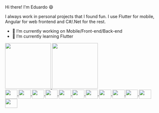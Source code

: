 Hi there! I'm Eduardo 😄

I always work in personal projects that I found fun. I use Flutter for mobile, Angular for web frontend and C#/.Net for the rest.

- 🔭 I’m currently working on Mobile/Front-end/Back-end
- 🌱 I’m currently learning Flutter

<div>
  <a href="https://github.com/lSilverDev">
  <img height="150em" src="https://github-readme-stats.vercel.app/api?username=lSilverDev&show_icons=true&theme=midnight-purple&include_all_comits=true&count_private=true"/>
  <img height="150em" src="https://github-readme-stats.vercel.app/api/top-langs/?username=lSilverDev&layout=compact&langs_count=16&theme=midnight-purple"/>
</div>
  
<div style="display: inline_block">
  <img align="center" alt="" height="30" width="40" src="https://cdn.jsdelivr.net/gh/devicons/devicon/icons/angularjs/angularjs-original.svg"/>
  <img align="center" alt="" height="30" width="40" src="https://cdn.jsdelivr.net/gh/devicons/devicon/icons/csharp/csharp-original.svg"/>
  <img align="center" alt="" height="30" width="40" src="https://cdn.jsdelivr.net/gh/devicons/devicon/icons/dot-net/dot-net-original.svg"/>
  <img align="center" alt="" height="30" width="40" src="https://cdn.jsdelivr.net/gh/devicons/devicon/icons/dart/dart-original.svg"/>
  <img align="center" alt="" height="30" width="40" src="https://cdn.jsdelivr.net/gh/devicons/devicon/icons/go/go-original-wordmark.svg"/>
  <img align="center" alt="" height="30" width="40" src="https://cdn.jsdelivr.net/gh/devicons/devicon/icons/flutter/flutter-original.svg"/>
  <img align="center" alt="" height="30" width="40" src="https://cdn.jsdelivr.net/gh/devicons/devicon/icons/docker/docker-original.svg"/>
  <img align="center" alt="" height="30" width="40" src="https://cdn.jsdelivr.net/gh/devicons/devicon/icons/kubernetes/kubernetes-plain.svg"/>
  <img align="center" alt="" height="30" width="40" src="https://cdn.jsdelivr.net/gh/devicons/devicon/icons/firebase/firebase-plain.svg"/>
  <img align="center" alt="" height="30" width="40" src="https://cdn.jsdelivr.net/gh/devicons/devicon/icons/typescript/typescript-original.svg"/>
  <img align="center" alt="" height="30" width="40" src="https://cdn.jsdelivr.net/gh/devicons/devicon/icons/vscode/vscode-original.svg"/>
  <img align="center" alt="" height="30" width="40" src="https://cdn.jsdelivr.net/gh/devicons/devicon/icons/mysql/mysql-original.svg"/>
</div>
  
  ##
  

  

